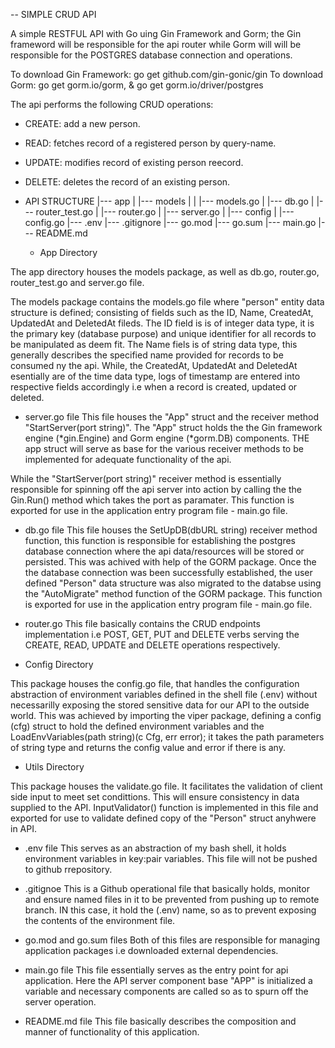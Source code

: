 -- SIMPLE CRUD API

A simple RESTFUL API with Go uing Gin Framework and Gorm; the Gin frameword will be responsible for the api router while Gorm will will be responsible for the POSTGRES database connection and operations. 

To download Gin Framework: go get github.com/gin-gonic/gin
To download Gorm: go get gorm.io/gorm, & go get gorm.io/driver/postgres

The api performs the following CRUD operations:
- CREATE: add a new person.
- READ: fetches record of a registered person by query-name.
- UPDATE: modifies record of existing person reecord.
- DELETE: deletes the record of an existing person.

- API STRUCTURE
  |--- app
  |     |--- models
  |     |      |--- models.go
  |     |--- db.go
  |     |--- router_test.go
  |     |--- router.go
  |     |--- server.go
  |
  |--- config
  |     |--- config.go
  |--- .env
  |--- .gitignore
  |--- go.mod
  |--- go.sum
  |--- main.go
  |--- README.md
  
    - App Directory

The app directory houses the models package, as well as db.go, router.go, router_test.go and server.go file. 

The models package contains the models.go file where "person" entity data structure is defined; consisting of fields such as the ID, Name, CreatedAt, UpdatedAt and DeletedAt fileds. 
The ID field is is of integer data type, it is the primary key (database purpose) and unique identifier for all records to be manipulated as deem fit.
The Name fiels is of string data type, this generally describes the specified name provided for records to be consumed ny the api.
While, the CreatedAt, UpdatedAt and DeletedAt esentially are of the time data type, logs of timestamp are entered into respective fields accordingly i.e when a record is created, updated or deleted.

 - server.go file
This file houses the "App" struct and the receiver method "StartServer(port string)". The "App" struct holds the the Gin framework engine (*gin.Engine) and Gorm engine (*gorm.DB) components. THE app struct will serve as base for the various receiver methods to be implemented for adequate functionality of the api.

While the "StartServer(port string)" receiver method is essentially responsible for spinning off the api server into action by calling the the Gin.Run() method which takes the port as paramater. This function is exported for use in the application entry program file - main.go file.

  - db.go file
This file houses the SetUpDB(dbURL string) receiver method function, this function is responsible for establishing the postgres database connection where the api data/resources will be stored or persisted. This was achived with help of the GORM package. Once the the database connection was been successfully established, the user defined "Person" data structure was also migrated to the databse using the "AutoMigrate" method function of the GORM package. This function is exported for use in the application entry program file - main.go file.

  - router.go
This file basically contains the CRUD endpoints implementation i.e POST, GET, PUT and DELETE verbs serving the CREATE, READ, UPDATE and DELETE operations respectively.


  - Config Directory

This package houses the config.go file, that handles the configuration abstraction of environment variables defined in the shell file (.env) without necessarilly exposing the stored sensitive data for our API to the outside world. This was achieved by importing the viper package, defining a config (cfg) struct to hold the defined environment variables and the LoadEnvVariables(path string)(c Cfg, err error); it takes the path parameters of string type and returns the config value and error if there is any.


  - Utils Directory

This package houses the validate.go file. It facilitates the validation of client side input to meet set condittions. This will ensure consistency in data supplied to the API. InputValidator() function is implemented in this file and exported for use to validate defined copy of the "Person" struct anyhwere in API.

  - .env file
This serves as an abstraction of my bash shell, it holds environment variables in key:pair variables. This file will not be pushed to github rrepository.

  - .gitignoe
This is a Github operational file that basically holds, monitor and ensure named files in it to be prevented from pushing up to remote branch. IN this case, it hold the (.env) name, so as to prevent exposing the contents of the environment file.

  - go.mod and go.sum files
Both of this files are responsible for managing application packages i.e downloaded external dependencies.

  - main.go file
This file essentially serves as the entry point for api application. Here the API server component base "APP" is initialized a variable and necessary components are called so as to spurn off the server operation.

  - README.md file
This file basically describes the composition and manner of functionality of this application.